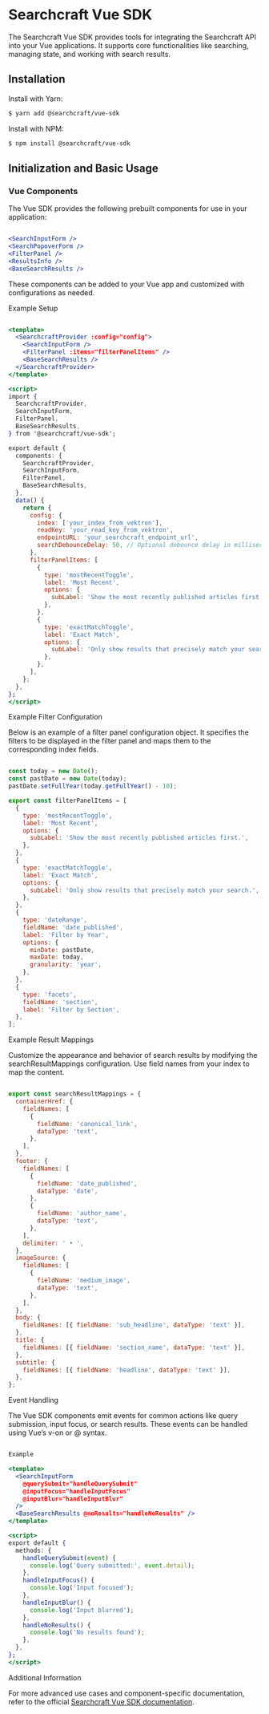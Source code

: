 # Searchcraft Vue SDK

The Searchcraft Vue SDK provides tools for integrating the Searchcraft API into your Vue applications. It supports core functionalities like searching, managing state, and working with search results.

## Installation

Install with Yarn:

```bash
$ yarn add @searchcraft/vue-sdk
```

Install with NPM:

```bash
$ npm install @searchcraft/vue-sdk
```

## Initialization and Basic Usage

### Vue Components

The Vue SDK provides the following prebuilt components for use in your application:

```jsx

<SearchInputForm />
<SearchPopoverForm />
<FilterPanel />
<ResultsInfo />
<BaseSearchResults />

```

These components can be added to your Vue app and customized with configurations as needed.

Example Setup

```jsx

<template>
  <SearchcraftProvider :config="config">
    <SearchInputForm />
    <FilterPanel :items="filterPanelItems" />
    <BaseSearchResults />
  </SearchcraftProvider>
</template>

<script>
import {
  SearchcraftProvider,
  SearchInputForm,
  FilterPanel,
  BaseSearchResults,
} from '@searchcraft/vue-sdk';

export default {
  components: {
    SearchcraftProvider,
    SearchInputForm,
    FilterPanel,
    BaseSearchResults,
  },
  data() {
    return {
      config: {
        index: ['your_index_from_vektron'],
        readKey: 'your_read_key_from_vektron',
        endpointURL: 'your_searchcraft_endpoint_url',
        searchDebounceDelay: 50, // Optional debounce delay in milliseconds
      },
      filterPanelItems: [
        {
          type: 'mostRecentToggle',
          label: 'Most Recent',
          options: {
            subLabel: 'Show the most recently published articles first.',
          },
        },
        {
          type: 'exactMatchToggle',
          label: 'Exact Match',
          options: {
            subLabel: 'Only show results that precisely match your search.',
          },
        },
      ],
    };
  },
};
</script>

```

Example Filter Configuration

Below is an example of a filter panel configuration object. It specifies the filters to be displayed in the filter panel and maps them to the corresponding index fields.

```jsx

const today = new Date();
const pastDate = new Date(today);
pastDate.setFullYear(today.getFullYear() - 10);

export const filterPanelItems = [
  {
    type: 'mostRecentToggle',
    label: 'Most Recent',
    options: {
      subLabel: 'Show the most recently published articles first.',
    },
  },
  {
    type: 'exactMatchToggle',
    label: 'Exact Match',
    options: {
      subLabel: 'Only show results that precisely match your search.',
    },
  },
  {
    type: 'dateRange',
    fieldName: 'date_published',
    label: 'Filter by Year',
    options: {
      minDate: pastDate,
      maxDate: today,
      granularity: 'year',
    },
  },
  {
    type: 'facets',
    fieldName: 'section',
    label: 'Filter by Section',
  },
];

```

Example Result Mappings

Customize the appearance and behavior of search results by modifying the searchResultMappings configuration. Use field names from your index to map the content.

```jsx

export const searchResultMappings = {
  containerHref: {
    fieldNames: [
      {
        fieldName: 'canonical_link',
        dataType: 'text',
      },
    ],
  },
  footer: {
    fieldNames: [
      {
        fieldName: 'date_published',
        dataType: 'date',
      },
      {
        fieldName: 'author_name',
        dataType: 'text',
      },
    ],
    delimiter: ' • ',
  },
  imageSource: {
    fieldNames: [
      {
        fieldName: 'medium_image',
        dataType: 'text',
      },
    ],
  },
  body: {
    fieldNames: [{ fieldName: 'sub_headline', dataType: 'text' }],
  },
  title: {
    fieldNames: [{ fieldName: 'section_name', dataType: 'text' }],
  },
  subtitle: {
    fieldNames: [{ fieldName: 'headline', dataType: 'text' }],
  },
};

```

Event Handling

The Vue SDK components emit events for common actions like query submission, input focus, or search results. These events can be handled using Vue’s v-on or @ syntax.

```jsx

Example

<template>
  <SearchInputForm
    @querySubmit="handleQuerySubmit"
    @inputFocus="handleInputFocus"
    @inputBlur="handleInputBlur"
  />
  <BaseSearchResults @noResults="handleNoResults" />
</template>

<script>
export default {
  methods: {
    handleQuerySubmit(event) {
      console.log('Query submitted:', event.detail);
    },
    handleInputFocus() {
      console.log('Input focused');
    },
    handleInputBlur() {
      console.log('Input blurred');
    },
    handleNoResults() {
      console.log('No results found');
    },
  },
};
</script>

```

Additional Information

For more advanced use cases and component-specific documentation, refer to the official [Searchcraft Vue SDK documentation](https://docs.searchcraft.io/).